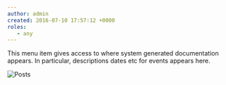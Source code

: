 ```yaml
---
author: admin
created: 2016-07-10 17:57:12 +0000
roles:
   - any
---
```


This menu item gives access to where system generated documentation appears. In
particular, descriptions dates etc for events appears here.

![Posts]([%links.assets%]posts.png)
